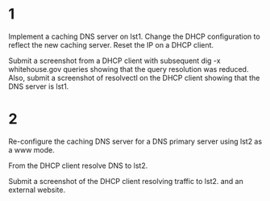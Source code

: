 # 1

Implement a caching DNS server on lst1. Change the DHCP configuration to reflect the new caching server. Reset the IP on a DHCP client.

Submit a screenshot from a DHCP client with subsequent dig -x whitehouse.gov queries showing that the query resolution was reduced. Also, submit a screenshot of resolvectl on the DHCP client showing that the DNS server is lst1.

# 2

Re-configure the caching DNS server for a DNS primary server using lst2 as a www mode.

From the DHCP client resolve DNS to lst2.

Submit a screenshot of the DHCP client resolving traffic to lst2. and an external website.

 

 
